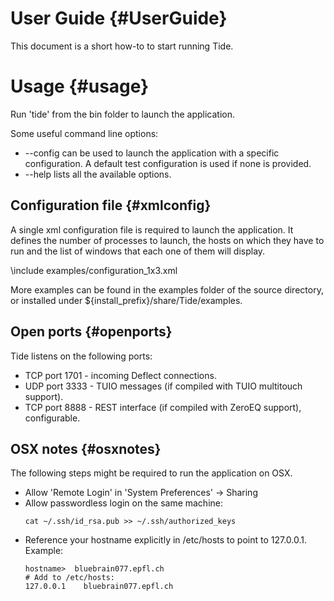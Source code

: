 User Guide {#UserGuide}
============

This document is a short how-to to start running Tide.

# Usage {#usage}

Run 'tide' from the bin folder to launch the application.

Some useful command line options:

* \-\-config can be used to launch the application with a specific
  configuration. A default test configuration is used if none is provided.
* \-\-help lists all the available options.

## Configuration file {#xmlconfig}

A single xml configuration file is required to launch the application. It
defines the number of processes to launch, the hosts on which they have to run
and the list of windows that each one of them will display.

\include examples/configuration_1x3.xml

More examples can be found in the examples folder of the source directory, or
installed under ${install_prefix}/share/Tide/examples.

## Open ports {#openports}

Tide listens on the following ports:

* TCP port 1701 - incoming Deflect connections.
* UDP port 3333 - TUIO messages (if compiled with TUIO multitouch support).
* TCP port 8888 - REST interface (if compiled with ZeroEQ support),
                  configurable.

## OSX notes {#osxnotes}

The following steps might be required to run the application on OSX.

* Allow 'Remote Login' in 'System Preferences' -> Sharing
* Allow passwordless login on the same machine:
  ~~~~~~~~~~~~~{.sh}
  cat ~/.ssh/id_rsa.pub >> ~/.ssh/authorized_keys
  ~~~~~~~~~~~~~
* Reference your hostname explicitly in /etc/hosts to point to 127.0.0.1.
  Example:
  ~~~~~~~~~~~~~{.sh}
  hostname>  bluebrain077.epfl.ch
  # Add to /etc/hosts:
  127.0.0.1    bluebrain077.epfl.ch
  ~~~~~~~~~~~~~
